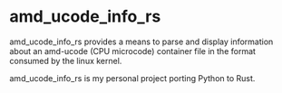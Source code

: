 amd\_ucode\_info\_rs
===================
amd\_ucode\_info\_rs provides a means to parse and display information about an
amd-ucode (CPU microcode) container file in the format consumed by the linux
kernel.

amd\_ucode\_info\_rs is my personal project porting Python to Rust.
